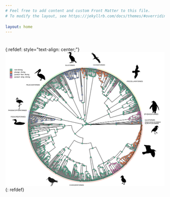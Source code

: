 ```yaml
---
# Feel free to add content and custom Front Matter to this file.
# To modify the layout, see https://jekyllrb.com/docs/themes/#overriding-theme-defaults

layout: home
---
```

#
#
#
#

{:refdef: style="text-align: center;"}
![Diving](/docs/assets/images/4-state.svg)
{: refdef}